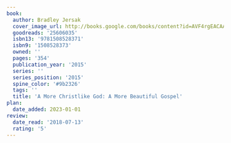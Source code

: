 ```yaml
---
book:
  author: Bradley Jersak
  cover_image_url: http://books.google.com/books/content?id=AVF4rgEACAAJ&printsec=frontcover&img=1&zoom=1&source=gbs_api
  goodreads: '25606035'
  isbn13: '9781508528371'
  isbn9: '1508528373'
  owned: ''
  pages: '354'
  publication_year: '2015'
  series: ''
  series_position: '2015'
  spine_color: '#9b2326'
  tags: ''
  title: 'A More Christlike God: A More Beautiful Gospel'
plan:
  date_added: 2023-01-01
review:
  date_read: '2018-07-13'
  rating: '5'
---
```

